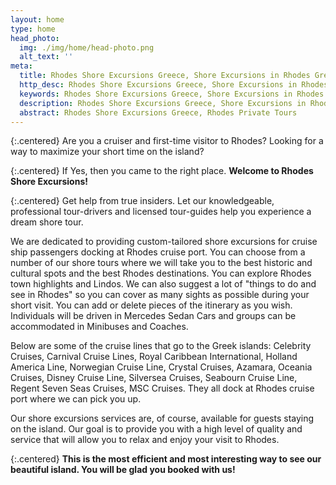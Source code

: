 ```yaml
---
layout: home
type: home
head_photo:
  img: ./img/home/head-photo.png
  alt_text: ''
meta:
  title: Rhodes Shore Excursions Greece, Shore Excursions in Rhodes Greece, Rhodes Private Tours
  http_desc: Rhodes Shore Excursions Greece, Shore Excursions in Rhodes Greece, Rhodes Private Tours, Rhodes Cruise Excursions, Best Shore Excursions in Rhodes Greece
  keywords: Rhodes Shore Excursions Greece, Shore Excursions in Rhodes Greece, Rhodes Private Tours, Rhodes Cruise Excursions, Best Shore Excursions in Rhodes Greece
  description: Rhodes Shore Excursions Greece, Shore Excursions in Rhodes Greece, Rhodes Private Tours, Rhodes Cruise Excursions, Best Shore Excursions in Rhodes Greece
  abstract: Rhodes Shore Excursions Greece, Rhodes Private Tours  
---
```


{:.centered}
Are you a cruiser and first-time visitor to Rhodes? Looking for a way to maximize your short time on the island?

{:.centered}
If Yes, then you came to the right place. **Welcome to Rhodes Shore Excursions!**

{:.centered}
Get help from true insiders. Let our knowledgeable, professional tour-drivers and licensed tour-guides help you experience a dream shore tour.

We are dedicated to providing custom-tailored shore excursions for cruise ship passengers docking at Rhodes cruise port. You can choose from a number of our shore tours where we will take you to the best historic and cultural spots and the best Rhodes destinations. You can explore Rhodes town highlights and Lindos. We can also suggest a lot of "things to do and see in Rhodes" so you can cover as many sights as possible during your short visit.  You can add or delete pieces of the itinerary as you wish. Individuals will be driven in Mercedes Sedan Cars and groups can be accommodated in Minibuses and Coaches.

Below are some of the cruise lines that go to the Greek islands: Celebrity Cruises, Carnival Cruise Lines, Royal Caribbean International, Holland America Line, Norwegian Cruise Line, Crystal Cruises, Azamara, Oceania Cruises, Disney Cruise Line, Silversea Cruises, Seabourn Cruise Line, Regent Seven Seas Cruises, MSC Cruises.  They all dock at Rhodes cruise port where we can pick you up.

Our shore excursions services are, of course, available for guests staying on the island. Our goal is to provide you with a high level of quality and service that will allow you to relax and enjoy your visit to Rhodes. 

{:.centered}
**This is the most efficient and most interesting way to see our beautiful island. You will be glad you booked with us!**